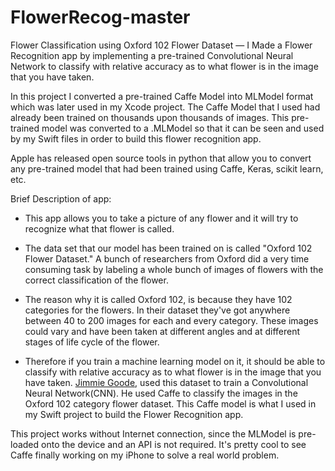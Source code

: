 # FlowerRecog-master

Flower Classification using Oxford 102 Flower Dataset — I Made a Flower Recognition app by implementing a pre-trained Convolutional Neural Network to classify with relative accuracy as to what flower is in the image that you have taken.

In this project I converted a pre-trained Caffe Model into MLModel format which was later used in my Xcode project.
The Caffe Model that I used had already been trained on thousands upon thousands of images. This pre-trained model was converted to a .MLModel so that it can be seen and used by my Swift files in order to build this flower recognition app.

Apple has released open source tools in python that allow you to convert any pre-trained model that had been trained using Caffe, Keras, scikit learn, etc.

Brief Description of app:

* This app allows you to take a picture of any flower and it will try to recognize what that flower is called.

* The data set that our model has been trained on is called "Oxford 102 Flower Dataset."
A bunch of researchers from Oxford did a very time consuming task by labeling a whole bunch of images of flowers with the correct classification of the flower.

* The reason why it is called Oxford 102, is because they have 102 categories for the flowers.
In their dataset they've got anywhere between 40 to 200 images for each and every category.
These images could vary and have been taken at different angles and at different stages of life cycle of the flower.

* Therefore if you train a machine learning model on it, it should be able to classify with relative accuracy as to what flower is in the image that you have taken. [Jimmie Goode](https://github.com/jimgoo/caffe-oxford102), used this dataset to train a Convolutional Neural Network(CNN). He used Caffe to classify the images in the Oxford 102 category flower dataset. 
This Caffe model is what I used in my Swift project to build the Flower Recognition app.

This project works without Internet connection, since the MLModel is pre-loaded onto the device and an API is not required. It's pretty cool to see Caffe finally working on my iPhone to solve a real world problem. 

